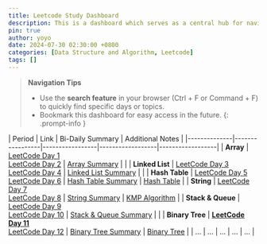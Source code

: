 ```yaml
---
title: Leetcode Study Dashboard
description: This is a dashboard which serves as a central hub for navigating through my LeetCode daily study notes.
pin: true
author: yoyo
date: 2024-07-30 02:30:00 +0800
categories: [Data Structure and Algorithm, Leetcode]
tags: []
---
```


> **Navigation Tips**
> - Use the **search feature** in your browser (Ctrl + F or Command + F) to quickly find specific days or topics.
> - Bookmark this dashboard for easy access in the future.
{: .prompt-info }


| Period       | Link  | Bi-Daily Summary | Additional Notes |
|--------------|-----------------|-----------------|------------------|------------------|
| **Array** | [LeetCode Day 1](https://yuyulyu.github.io/posts/leetcode-day-1/) <br> [LeetCode Day 2](https://yuyulyu.github.io/posts/leetcode-day-2/) | [Array Summary](https://yuyulyu.github.io/posts/array-summary/) |  |
| **Linked List** | [LeetCode Day 3](https://yuyulyu.github.io/posts/leetcode-day-3/) <br> [LeetCode Day 4](https://yuyulyu.github.io/posts/leetcode-day-4/) | [Linked List Summary](https://yuyulyu.github.io/posts/linked-list-summary/) | |
| **Hash Table** | [LeetCode Day 5](https://yuyulyu.github.io/posts/leetcode-day-5/) <br> [LeetCode Day 6](https://yuyulyu.github.io/posts/leetcode-day-6/) | [Hash Table Summary](https://yuyulyu.github.io/posts/hash-table-summary/) | [Hash Table](https://yuyulyu.github.io/posts/hash-table/) |
| **String** | [LeetCode Day 7](https://yuyulyu.github.io/posts/leetcode-day-7/) <br> [LeetCode Day 8](https://yuyulyu.github.io/posts/leetcode-day-8/) | [String Summary](https://yuyulyu.github.io/posts/string-summary/) | [KMP Algorithm](https://yuyulyu.github.io/posts/kmp/) |
| **Stack & Queue** | [LeetCode Day 9](https://yuyulyu.github.io/posts/leetcode-day-9/) <br> [LeetCode Day 10](https://yuyulyu.github.io/posts/leetcode-day-10/) | [Stack & Queue Summary](https://yuyulyu.github.io/posts/stack-queue-summary/) |  |
| **Binary Tree** | [<ins>**LeetCode Day 11**</ins>](https://yuyulyu.github.io/posts/leetcode-day-11/) <br> [LeetCode Day 12](https://yuyulyu.github.io/posts/leetcode-day-12/) | [Binary Tree Summary](https://yuyulyu.github.io/posts/stack-queue-summary/) | [Binary Tree](https://yuyulyu.github.io/posts/binary-tree/) |
| ...          | ...             | ...             | ...              | ...              |


